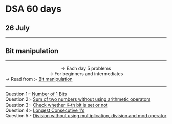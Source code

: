 # DSA 60 days 
## 26 July

<hr>

## Bit manipulation

<hr><center>
-> Each day 5 problems <br>
-> For beginners and intermediates<br></center>
-> Read from :- <a href="https://www.geeksforgeeks.org/all-about-bit-manipulation/">Bit manipulation</a>
<hr>

Question 1:- <a href=" " > Number of 1 Bits</a><br>
 Question 2:- <a href=" " >Sum of two numbers without using arithmetic operators </a><br>
Question 3:- <a href=" " >Check whether K-th bit is set or not </a><br>
Question 4:- <a href=" " > Longest Consecutive 1's</a><br>
Question 5:- <a href=" " > Division without using multiplication, division and mod operator</a>
